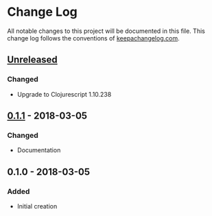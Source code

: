 # Change Log
All notable changes to this project will be documented in this file. This change log follows the conventions of [keepachangelog.com](http://keepachangelog.com/).

## [Unreleased]
### Changed
- Upgrade to Clojurescript 1.10.238

## [0.1.1] - 2018-03-05
### Changed
- Documentation

## 0.1.0 - 2018-03-05
### Added
- Initial creation

[Unreleased]: https://github.com/your-name/jasani-cljs-node/compare/0.1.1...HEAD
[0.1.1]: https://github.com/your-name/jasani-cljs-node/compare/0.1.0...0.1.1
